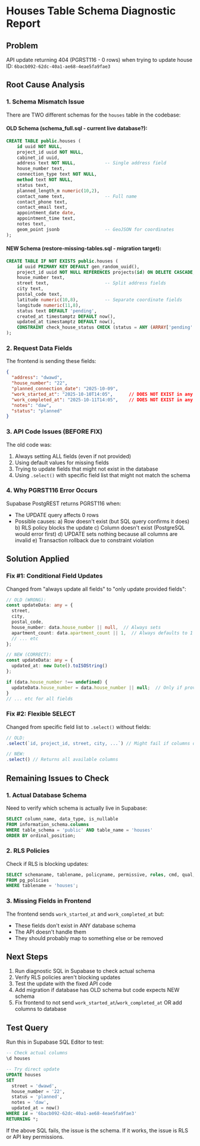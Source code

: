 # Houses Table Schema Diagnostic Report

## Problem
API update returning 404 (PGRST116 - 0 rows) when trying to update house ID: `6bacb092-62dc-40a1-ae68-4eae5fa9fae3`

## Root Cause Analysis

### 1. Schema Mismatch Issue
There are TWO different schemas for the `houses` table in the codebase:

#### OLD Schema (schema_full.sql - current live database?):
```sql
CREATE TABLE public.houses (
    id uuid NOT NULL,
    project_id uuid NOT NULL,
    cabinet_id uuid,
    address text NOT NULL,           -- Single address field
    house_number text,
    connection_type text NOT NULL,
    method text NOT NULL,
    status text,
    planned_length_m numeric(10,2),
    contact_name text,               -- Full name
    contact_phone text,
    contact_email text,
    appointment_date date,
    appointment_time text,
    notes text,
    geom_point jsonb                 -- GeoJSON for coordinates
);
```

#### NEW Schema (restore-missing-tables.sql - migration target):
```sql
CREATE TABLE IF NOT EXISTS public.houses (
    id uuid PRIMARY KEY DEFAULT gen_random_uuid(),
    project_id uuid NOT NULL REFERENCES projects(id) ON DELETE CASCADE,
    house_number text,
    street text,                     -- Split address fields
    city text,
    postal_code text,
    latitude numeric(10,8),          -- Separate coordinate fields
    longitude numeric(11,8),
    status text DEFAULT 'pending',
    created_at timestamptz DEFAULT now(),
    updated_at timestamptz DEFAULT now(),
    CONSTRAINT check_house_status CHECK (status = ANY (ARRAY['pending'::text, 'in_progress'::text, 'completed'::text]))
);
```

### 2. Request Data Fields
The frontend is sending these fields:
```json
{
  "address": "dwawd",
  "house_number": "22",
  "planned_connection_date": "2025-10-09",
  "work_started_at": "2025-10-10T14:05",      // DOES NOT EXIST in any schema!
  "work_completed_at": "2025-10-11T14:05",    // DOES NOT EXIST in any schema!
  "notes": "daw",
  "status": "planned"
}
```

### 3. API Code Issues (BEFORE FIX)
The old code was:
1. Always setting ALL fields (even if not provided)
2. Using default values for missing fields
3. Trying to update fields that might not exist in the database
4. Using `.select()` with specific field list that might not match the schema

### 4. Why PGRST116 Error Occurs
Supabase PostgREST returns PGRST116 when:
- The UPDATE query affects 0 rows
- Possible causes:
  a) Row doesn't exist (but SQL query confirms it does)
  b) RLS policy blocks the update
  c) Column doesn't exist (PostgreSQL would error first)
  d) UPDATE sets nothing because all columns are invalid
  e) Transaction rollback due to constraint violation

## Solution Applied

### Fix #1: Conditional Field Updates
Changed from "always update all fields" to "only update provided fields":

```typescript
// OLD (WRONG):
const updateData: any = {
  street,
  city,
  postal_code,
  house_number: data.house_number || null,  // Always sets
  apartment_count: data.apartment_count || 1,  // Always defaults to 1
  // ... etc
};

// NEW (CORRECT):
const updateData: any = {
  updated_at: new Date().toISOString()
};

if (data.house_number !== undefined) {
  updateData.house_number = data.house_number || null;  // Only if provided
}
// ... etc for all fields
```

### Fix #2: Flexible SELECT
Changed from specific field list to `.select()` without fields:

```typescript
// OLD:
.select(`id, project_id, street, city, ...`) // Might fail if columns don't exist

// NEW:
.select() // Returns all available columns
```

## Remaining Issues to Check

### 1. Actual Database Schema
Need to verify which schema is actually live in Supabase:
```sql
SELECT column_name, data_type, is_nullable
FROM information_schema.columns
WHERE table_schema = 'public' AND table_name = 'houses'
ORDER BY ordinal_position;
```

### 2. RLS Policies
Check if RLS is blocking updates:
```sql
SELECT schemaname, tablename, policyname, permissive, roles, cmd, qual, with_check
FROM pg_policies
WHERE tablename = 'houses';
```

### 3. Missing Fields in Frontend
The frontend sends `work_started_at` and `work_completed_at` but:
- These fields don't exist in ANY database schema
- The API doesn't handle them
- They should probably map to something else or be removed

## Next Steps

1. Run diagnostic SQL in Supabase to check actual schema
2. Verify RLS policies aren't blocking updates
3. Test the update with the fixed API code
4. Add migration if database has OLD schema but code expects NEW schema
5. Fix frontend to not send `work_started_at`/`work_completed_at` OR add columns to database

## Test Query
Run this in Supabase SQL Editor to test:

```sql
-- Check actual columns
\d houses

-- Try direct update
UPDATE houses
SET
  street = 'dwawd',
  house_number = '22',
  status = 'planned',
  notes = 'daw',
  updated_at = now()
WHERE id = '6bacb092-62dc-40a1-ae68-4eae5fa9fae3'
RETURNING *;
```

If the above SQL fails, the issue is the schema. If it works, the issue is RLS or API key permissions.
